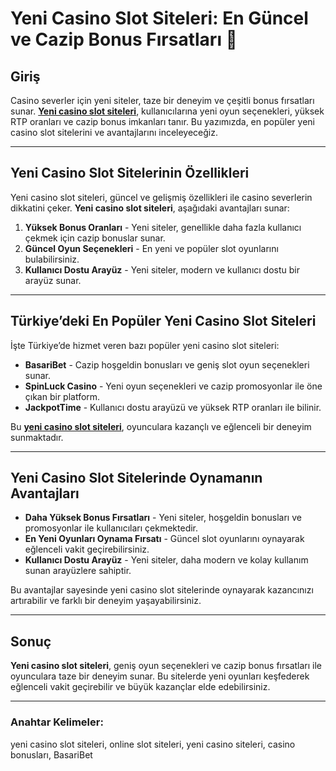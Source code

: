 # Yeni Casino Slot Siteleri: En Güncel ve Cazip Bonus Fırsatları 🎰

## Giriş

Casino severler için yeni siteler, taze bir deneyim ve çeşitli bonus fırsatları sunar. **[Yeni casino slot siteleri](https://casinotr.link/gWCRZ4)**, kullanıcılarına yeni oyun seçenekleri, yüksek RTP oranları ve cazip bonus imkanları tanır. Bu yazımızda, en popüler yeni casino slot sitelerini ve avantajlarını inceleyeceğiz.

---

## Yeni Casino Slot Sitelerinin Özellikleri

Yeni casino slot siteleri, güncel ve gelişmiş özellikleri ile casino severlerin dikkatini çeker. **Yeni casino slot siteleri**, aşağıdaki avantajları sunar:

1. **Yüksek Bonus Oranları** - Yeni siteler, genellikle daha fazla kullanıcı çekmek için cazip bonuslar sunar.
2. **Güncel Oyun Seçenekleri** - En yeni ve popüler slot oyunlarını bulabilirsiniz.
3. **Kullanıcı Dostu Arayüz** - Yeni siteler, modern ve kullanıcı dostu bir arayüz sunar.

---

## Türkiye’deki En Popüler Yeni Casino Slot Siteleri

İşte Türkiye’de hizmet veren bazı popüler yeni casino slot siteleri:

- **BasariBet** - Cazip hoşgeldin bonusları ve geniş slot oyun seçenekleri sunar.
- **SpinLuck Casino** - Yeni oyun seçenekleri ve cazip promosyonlar ile öne çıkan bir platform.
- **JackpotTime** - Kullanıcı dostu arayüzü ve yüksek RTP oranları ile bilinir.

Bu **[yeni casino slot siteleri](https://casinotr.link/gWCRZ4)**, oyunculara kazançlı ve eğlenceli bir deneyim sunmaktadır.

---

## Yeni Casino Slot Sitelerinde Oynamanın Avantajları

- **Daha Yüksek Bonus Fırsatları** - Yeni siteler, hoşgeldin bonusları ve promosyonlar ile kullanıcıları çekmektedir.
- **En Yeni Oyunları Oynama Fırsatı** - Güncel slot oyunlarını oynayarak eğlenceli vakit geçirebilirsiniz.
- **Kullanıcı Dostu Arayüz** - Yeni siteler, daha modern ve kolay kullanım sunan arayüzlere sahiptir.

Bu avantajlar sayesinde yeni casino slot sitelerinde oynayarak kazancınızı artırabilir ve farklı bir deneyim yaşayabilirsiniz.

---

## Sonuç

**Yeni casino slot siteleri**, geniş oyun seçenekleri ve cazip bonus fırsatları ile oyunculara taze bir deneyim sunar. Bu sitelerde yeni oyunları keşfederek eğlenceli vakit geçirebilir ve büyük kazançlar elde edebilirsiniz.

---

### Anahtar Kelimeler:
yeni casino slot siteleri, online slot siteleri, yeni casino siteleri, casino bonusları, BasariBet
